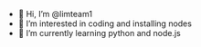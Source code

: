 - 👋 Hi, I’m @limteam1
- 👀 I’m interested in coding and installing nodes
- 🌱 I’m currently learning python and node.js

<!---
limteam1/limteam1 is a ✨ special ✨ repository because its `README.md` (this file) appears on your GitHub profile.
You can click the Preview link to take a look at your changes.
--->
